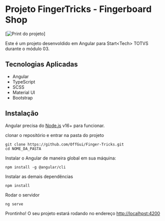 <h1 class="code-line" data-line-start=0 data-line-end=1 ><a id="Projeto_FingerTricks__Fingerboard_Shop_0"></a>Projeto FingerTricks - Fingerboard Shop</h1>
<p class="has-line-data" data-line-start="2" data-line-end="3">[<img src="https://i.ibb.co/7prPGPL/Projeto-Finger-Tricks3.png" alt="Print do projeto">]</p>
<p class="has-line-data" data-line-start="4" data-line-end="5">Este é um projeto desenvoldido em Angular para Start&lt;Tech&gt; TOTVS durante o módulo 03.</p>
<h2 class="code-line" data-line-start=6 data-line-end=7 ><a id="Tecnologias_Aplicadas_6"></a>Tecnologias Aplicadas</h2>
<ul>
<li class="has-line-data" data-line-start="7" data-line-end="8">Angular</li>
<li class="has-line-data" data-line-start="8" data-line-end="9">TypeScript</li>
<li class="has-line-data" data-line-start="9" data-line-end="10">SCSS</li>
<li class="has-line-data" data-line-start="10" data-line-end="11">Material UI</li>
<li class="has-line-data" data-line-start="11" data-line-end="13">Bootstrap</li>
</ul>
<h2 class="code-line" data-line-start=13 data-line-end=14 ><a id="Instalao_13"></a>Instalação</h2>
<p class="has-line-data" data-line-start="14" data-line-end="15">Angular precisa do <a href="https://nodejs.org/">Node.js</a> v16+ para funcionar.</p>
<p class="has-line-data" data-line-start="16" data-line-end="17">clonar o repositório e entrar na pasta do projeto</p>
<pre><code class="has-line-data" data-line-start="19" data-line-end="22" class="language-sh">git <span class="hljs-built_in">clone</span> https://github.com/OffGui/Finger-Tricks.git
<span class="hljs-built_in">cd</span> NOME_DA_PASTA
</code></pre>
<p class="has-line-data" data-line-start="23" data-line-end="24">Instalar o Angular de maneira global em sua máquina:</p>
<pre><code class="has-line-data" data-line-start="25" data-line-end="27" class="language-sh">npm install -g @angular/cli
</code></pre>
<p class="has-line-data" data-line-start="28" data-line-end="29">Instalar as demais dependências</p>
<pre><code class="has-line-data" data-line-start="30" data-line-end="32" class="language-sh">npm install
</code></pre>
<p class="has-line-data" data-line-start="33" data-line-end="34">Rodar o servidor</p>
<pre><code class="has-line-data" data-line-start="35" data-line-end="37" class="language-sh">ng serve
</code></pre>
<p class="has-line-data" data-line-start="38" data-line-end="39">Prontinho! O seu projeto estará rodando no endereço <a href="http://localhpst:4200">http://localhpst:4200</a></p>